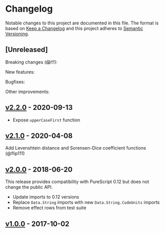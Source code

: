 # Changelog

Notable changes to this project are documented in this file. The format is based on [Keep a Changelog](https://keepachangelog.com/en/1.0.0/) and this project adheres to [Semantic Versioning](https://semver.org/spec/v2.0.0.html).

## [Unreleased]

Breaking changes (😱!!!):

New features:

Bugfixes:

Other improvements:

## [v2.2.0](https://github.com/purescript-contrib/purescript-strings-extra/releases/tag/v2.2.0) - 2020-09-13

* Expose `upperCaseFirst` function

## [v2.1.0](https://github.com/purescript-contrib/purescript-strings-extra/releases/tag/v2.1.0) - 2020-04-08

Add Levenshtein distance and Sorensen-Dice coefficient functions (@flip111)

## [v2.0.0](https://github.com/purescript-contrib/purescript-strings-extra/releases/tag/v2.0.0) - 2018-06-20

This release provides compatibility with PureScript 0.12 but does not change the public API.

- Update imports to 0.12 versions
- Replace `Data.String` imports with new `Data.String.CodeUnits` imports
- Remove effect rows from test suite

## [v1.0.0](https://github.com/purescript-contrib/purescript-strings-extra/releases/tag/v1.0.0) - 2017-10-02

